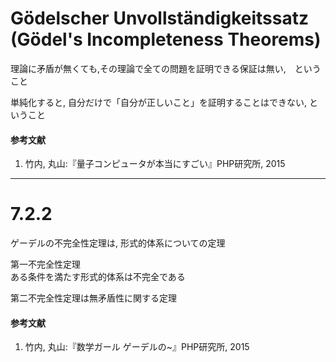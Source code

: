# Gödelscher Unvollständigkeitssatz (Gödel's Incompleteness Theorems)

理論に矛盾が無くても,その理論で全ての問題を証明できる保証は無い,　ということ　　

単純化すると,
自分だけで「自分が正しいこと」を証明することはできない, ということ

#### 参考文献
1) 竹内, 丸山:『量子コンピュータが本当にすごい』PHP研究所, 2015
***
# 7.2.2
ゲーデルの不完全性定理は, 形式的体系についての定理

第一不完全性定理  
ある条件を満たす形式的体系は不完全である


第二不完全性定理は無矛盾性に関する定理

#### 参考文献
1) 竹内, 丸山:『数学ガール ゲーデルの~』PHP研究所, 2015
